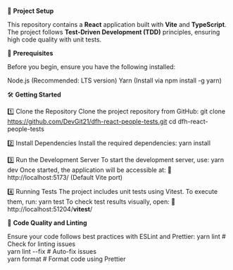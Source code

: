 🚀 **Project Setup**

This repository contains a **React** application built with **Vite** and **TypeScript**. The project follows **Test-Driven Development (TDD)** principles, ensuring high code quality with unit tests.

📌 **Prerequisites**

Before you begin, ensure you have the following installed:

Node.js (Recommended: LTS version)
Yarn (Install via npm install -g yarn)

🛠️ **Getting Started**

1️⃣ Clone the Repository
Clone the project repository from GitHub:
git clone https://github.com/DevGit21/dfh-react-people-tests.git
cd dfh-react-people-tests

2️⃣ Install Dependencies
Install the required dependencies:
yarn install

3️⃣ Run the Development Server
To start the development server, use:
yarn dev
Once started, the application will be accessible at:
🔗 http://localhost:5173/ (Default Vite port)

4️⃣ Running Tests
The project includes unit tests using Vitest. To execute them, run:
yarn test
To check test results visually, open:
🔗 http://localhost:51204/__vitest__/

🧹 **Code Quality and Linting**

Ensure your code follows best practices with ESLint and Prettier:
yarn lint       # Check for linting issues  
yarn lint --fix # Auto-fix issues  
yarn format     # Format code using Prettier  
